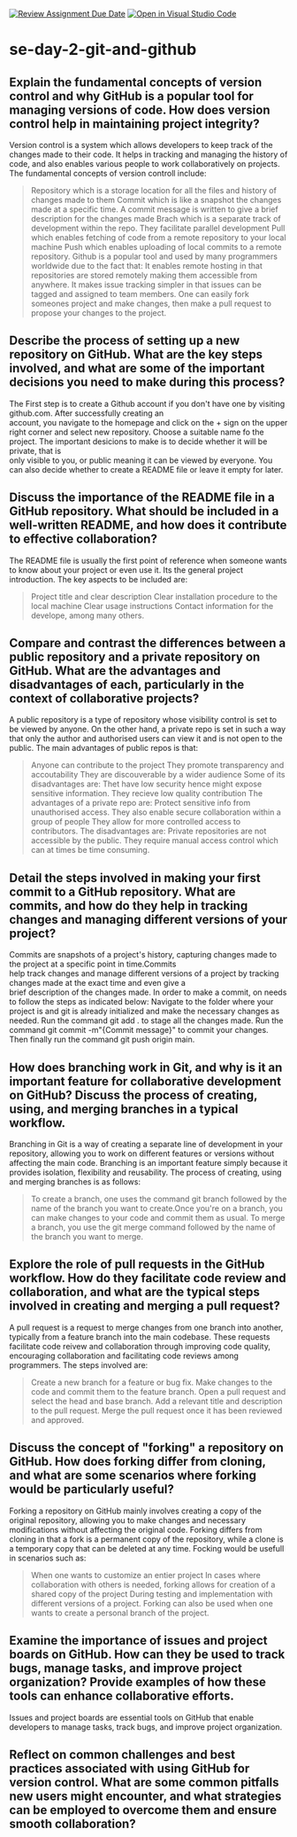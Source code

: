 [![Review Assignment Due Date](https://classroom.github.com/assets/deadline-readme-button-22041afd0340ce965d47ae6ef1cefeee28c7c493a6346c4f15d667ab976d596c.svg)](https://classroom.github.com/a/8wgCKhpZ)
[![Open in Visual Studio Code](https://classroom.github.com/assets/open-in-vscode-2e0aaae1b6195c2367325f4f02e2d04e9abb55f0b24a779b69b11b9e10269abc.svg)](https://classroom.github.com/online_ide?assignment_repo_id=18395829&assignment_repo_type=AssignmentRepo)
# se-day-2-git-and-github
## Explain the fundamental concepts of version control and why GitHub is a popular tool for managing versions of code. How does version control help in maintaining project integrity?
  Version control is a system which allows developers to keep track of the changes made to their code. It helps in tracking and managing the history of code, and also enables various people to work collaboratively on projects. 
  The fundamental concepts of version controll include:
  > Repository which is a storage location for all the files and history of changes made to them
  > Commit which is like a snapshot the changes made at a specific time. A commit message is written to give a brief 
     description for the changes made
  > Brach which is a separate track of development within the repo. They facilitate parallel development
  > Pull which enables fetching of code from a remote repository to your local machine
  > Push which enables uploading of local commits to a remote repository.
 Github is a popular tool and used by many programmers worldwide due to the fact that:
  > It enables remote hosting in that repositories are stored remotely making them accessible from anywhere.
  > It makes issue tracking simpler in that issues can be tagged and assigned to team members.
  > One can easily fork someones project and make changes, then make a pull request  to propose your changes to the project.  
     

## Describe the process of setting up a new repository on GitHub. What are the key steps involved, and what are some of the important decisions you need to make during this process?
 The First step is to create a Github account if you don't have one by visiting github.com. After successfully creating an   
  account, you navigate to the homepage and click on  the + sign on the upper right corner and select new repository.
  Choose a suitable name fo the project. The important desicions to make is to decide whether it will be private, that is   
  only visible to you, or public meaning it can be viewed by everyone. You can also decide whether to create a README file 
  or leave it empty for later.
  

## Discuss the importance of the README file in a GitHub repository. What should be included in a well-written README, and how does it contribute to effective collaboration?
  The README file is usually the first point of reference when someone wants to know about your project or even use it. Its 
  the general project introduction.
  The key aspects to be included are:
   > Project title and clear description
   > Clear installation procedure to the local machine
   > Clear usage instructions
   > Contact information for the develope, among many others.
 
## Compare and contrast the differences between a public repository and a private repository on GitHub. What are the advantages and disadvantages of each, particularly in the context of collaborative projects?
   A public repository is a type of repository whose visibility control is set to be viewed by anyone. On the other hand, a     private repo is set in such a way that only the author and authorised users can view it and is not open to the public.
   The main advantages of public repos is that:
   > Anyone can contribute to the project
   > They promote transparency and accoutability
   > They are discouverable by a wider audience
   Some of its disadvantages are:
   > Thet have low security hence might expose sensitive information.
   >  They recieve low quality contribution
   The advantages of a private repo are:
   > Protect sensitive info from unauthorised access.
   > They also enable secure collaboration within a group of people
   >  They allow for more controlled access to contributors.
   The disadvantages are:
   > Private repositories are not accessible by the public.
   >  They require manual access control which can at times be time consuming. 

## Detail the steps involved in making your first commit to a GitHub repository. What are commits, and how do they help in tracking changes and managing different versions of your project?
  Commits are snapshots of a project's history, capturing changes made to the project at a specific point in time.Commits   
  help track changes and manage different versions of a project by tracking changes made at the exact time and even give a   
  brief description of the changes made.
  In order to make a commit, on needs to follow the steps as indicated below:
  Navigate to the folder where your project is and git is already initialized and make the necessary changes as needed.
  Run the command git add . to stage all the changes made.
  Run the command git commit -m"{Commit message}" to commit your changes.
  Then finally run the command git push origin main.

## How does branching work in Git, and why is it an important feature for collaborative development on GitHub? Discuss the process of creating, using, and merging branches in a typical workflow.
  Branching in Git is a way of creating a separate line of development in your repository, allowing you to work on different   features or versions without affecting the main code.
  Branching is an important feature simply because it provides isolation, flexibility and reusability. The process of 
  creating, using and merging branches is as follows:
   > To create a branch, one uses the command git branch  followed by the name of the branch you want to create.Once you're 
      on 
   a branch, you can make changes to your code and commit them as usual.
   > To merge a branch, you use the git merge command followed by the name of the branch you want to 
     merge.
    
   
## Explore the role of pull requests in the GitHub workflow. How do they facilitate code review and collaboration, and what are the typical steps involved in creating and merging a pull request?
  A pull request is a request to merge changes from one branch into another, typically from a feature branch into the main 
 codebase. These requests facilitate code reivew and collaboration through improving code quality, encouraging collaboration 
 and facilitating code reviews among programmers.
 The steps involved are:
 > Create a new branch for a feature or bug fix.
 > Make changes to the code and commit them to the feature branch.
 > Open a pull request and select the head and base branch. Add a relevant title and description to the pull request.
 > Merge the pull request once it has been reviewed and approved. 

## Discuss the concept of "forking" a repository on GitHub. How does forking differ from cloning, and what are some scenarios where forking would be particularly useful?
   Forking a repository on GitHub mainly involves creating a copy of the original repository, allowing you to make changes 
  and necessary modifications without affecting the original code. Forking differs from cloning in that a fork is a 
  permanent   copy of the repository, while a clone is a temporary copy that can be deleted at any time.
  Focking would be usefull in scenarios such as:
  > When one wants to customize an entier project
  >  In cases where collaboration with others is needed, forking allows for creation of a shared copy of the project
  >  During testing and implementation with different versions of a project.
  >  Forking can also be used when one wants to create a personal branch of the project.

## Examine the importance of issues and project boards on GitHub. How can they be used to track bugs, manage tasks, and improve project organization? Provide examples of how these tools can enhance collaborative efforts.
  Issues and project boards are essential tools on GitHub that enable developers to manage tasks, track bugs, and improve 
  project organization.

## Reflect on common challenges and best practices associated with using GitHub for version control. What are some common pitfalls new users might encounter, and what strategies can be employed to overcome them and ensure smooth collaboration?
